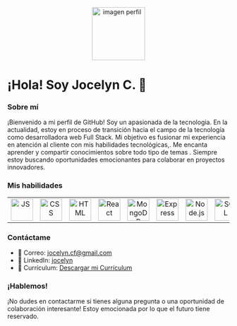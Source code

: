 <div align="center">
<img src="https://res.cloudinary.com/pruebaweb/image/upload/v1717512484/Im%C3%A1genes%20de%20proyectos/avatar2_l8ngp0.png" alt="imagen perfil" width="120" height="120">
</div>

# ¡Hola! Soy Jocelyn C. 👋

### Sobre mí

¡Bienvenido a mi perfil de GitHub! Soy un apasionada de la tecnologia. En la actualidad, estoy en proceso de transición hacia el campo de la tecnología como desarrolladora web Full Stack. Mi objetivo es fusionar mi experiencia en atención al cliente con mis habilidades tecnológicas,. Me encanta aprender y compartir conocimientos sobre todo tipo de temas . Siempre estoy buscando oportunidades emocionantes para colaborar en proyectos innovadores.

### Mis habilidades
<table style="width: 100%; text-align: center;">
        <td><img src="https://res.cloudinary.com/pruebaweb/image/upload/v1696914056/icons8-js_hvhfre.gif" alt="JS" width="50" height="50"></td>
        <td><img src="https://res.cloudinary.com/pruebaweb/image/upload/v1696914055/icons8-css-48_lzagch.png" alt="CSS" width="50" height="50"></td>
        <td><img src="https://res.cloudinary.com/pruebaweb/image/upload/v1696914056/icons8-html_rs77fm.gif" alt="HTML" width="50" height="50"></td>
        <td><img src="https://res.cloudinary.com/pruebaweb/image/upload/v1696914056/icons8-react_qos56f.gif" alt="React" width="50" height="50"></td>
        <td><img src="https://res.cloudinary.com/pruebaweb/image/upload/v1696915020/icons8-mongodb-a-cross-platform-document-oriented-database-program-48_ftwfsp.png" alt="MongoDB" width="50" height="50"></td>
        <td><img src="https://res.cloudinary.com/pruebaweb/image/upload/v1696915256/icons8-express-js-48_vrj4qp.png" alt="Express" width="50" height="50"></td>
        <td><img src="https://res.cloudinary.com/pruebaweb/image/upload/v1696914057/icons8-node-js-48_riolad.png" alt="Node.js" width="50" height="50"></td>
        <td><img src="https://res.cloudinary.com/pruebaweb/image/upload/v1696914057/icons8-sql-48_dwpbpj.png" alt="SQL" width="50" height="50"></td>
        
</table>




### Contáctame

- 📧 Correo:  [jocelyn.cf@gmail.com](mailto:jocelyn.cf@gmail.com)
- 💼 LinkedIn: [jocelyn](https://www.linkedin.com/in/jocelyn-castro-flores-1507b427)
- 📄 Currículum: [Descargar mi Currículum](https://enlace-a-tu-cv.com/tu-cv.pdf)



### ¡Hablemos!

¡No dudes en contactarme si tienes alguna pregunta o una oportunidad de colaboración interesante! Estoy emocionada por lo que el futuro tiene reservado.



